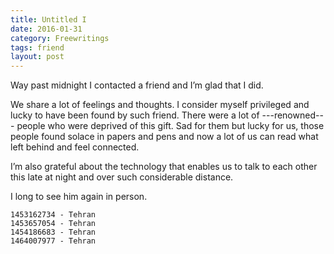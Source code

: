 ```yaml
---
title: Untitled I
date: 2016-01-31
category: Freewritings
tags: friend
layout: post
---
```


Way past midnight I contacted a friend and I’m glad that I did. 

<!--more-->

 We share a lot of feelings and thoughts. I consider myself privileged and lucky to have been found by such friend. There were a lot of ---renowned--- people who were deprived of this gift. Sad for them but lucky for us, those people found solace in papers and pens and now a lot of us can read what left behind and feel connected.

I’m also grateful about the technology that enables us to talk to each other this late at night and over such considerable distance. 

I long to see him again in person. 

```
1453162734 - Tehran  
1453657054 - Tehran  
1454186683 - Tehran
1464007977 - Tehran
```

